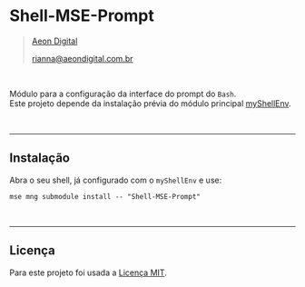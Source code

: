Shell-MSE-Prompt
=================

> [Aeon Digital](http://www.aeondigital.com.br)
>
> rianna@aeondigital.com.br

&nbsp;

Módulo para a configuração da interface do prompt do ``Bash``.  
Este projeto depende da instalação prévia do módulo principal [myShellEnv](https://github.com/AeonDigital/Shell-MSE-Main-Module).  


&nbsp;
&nbsp;


________________________________________________________________________________________________________________________

## Instalação

Abra o seu shell, já configurado com o ``myShellEnv`` e use:  

``` shell
mse mng submodule install -- "Shell-MSE-Prompt"
```


&nbsp;
&nbsp;


________________________________________________________________________________________________________________________

## Licença

Para este projeto foi usada a [Licença MIT](LICENCE.md).
